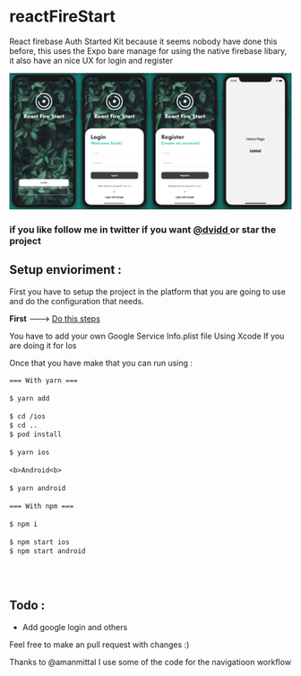 # reactFireStart

React firebase Auth Started Kit because it seems nobody have done this before, this uses the Expo bare manage for using the native firebase libary, it also have an nice UX for login and register 

<img src="https://github.com/dvidd/reactFireStart/blob/master/reactstart.png?raw=true">

### if you like follow me in twitter if you want <a href="twitter.com/dviddb"> @dvidd </a>  or star the project

## Setup envioriment :

First you have to setup the project in the platform that you are going to use and do the configuration that needs.

<b>First</b> ---> <a href="https://rnfirebase.io/"> Do this steps </a>

You have to add your own Google Service Info.plist file Using Xcode If you are doing it for Ios

Once that you have make that you can run using :

```
=== With yarn ===

$ yarn add

$ cd /ios 
$ cd ..
$ pod install 

$ yarn ios 

<b>Android<b>

$ yarn android

=== With npm ===

$ npm i 

$ npm start ios
$ npm start android




```

## Todo : 

- Add google login and others

Feel free to make an pull request with changes :)



Thanks to @amanmittal I use some of the code for the navigatioon workflow
